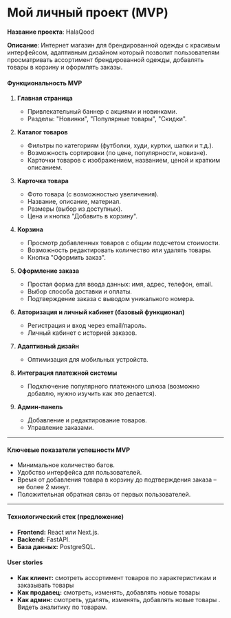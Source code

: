 # Мой личный проект (MVP)

**Название проекта**: HalaQood

**Описание**: Интернет магазин для брендированной одежды с красивым интерфейсом, адаптивным дизайном который позволит пользователям просматривать ассортимент брендированной одежды, добавлять товары в корзину и оформлять заказы.

#### **Функциональность MVP**

1. **Главная страница**  
   - Привлекательный баннер с акциями и новинками.  
   - Разделы: "Новинки", "Популярные товары", "Скидки".  

2. **Каталог товаров**  
   - Фильтры по категориям (футболки, худи, куртки, шапки и т.д.).  
   - Возможность сортировки (по цене, популярности, новизне).  
   - Карточки товаров с изображением, названием, ценой и кратким описанием.  

3. **Карточка товара**  
   - Фото товара (с возможностью увеличения).  
   - Название, описание, материал.  
   - Размеры (выбор из доступных).  
   - Цена и кнопка "Добавить в корзину".  

4. **Корзина**  
   - Просмотр добавленных товаров с общим подсчетом стоимости.  
   - Возможность редактировать количество или удалять товары.  
   - Кнопка "Оформить заказ".  

5. **Оформление заказа**  
   - Простая форма для ввода данных: имя, адрес, телефон, email.  
   - Выбор способа доставки и оплаты.  
   - Подтверждение заказа с выводом уникального номера.  

6. **Авторизация и личный кабинет (базовый функционал)**  
   - Регистрация и вход через email/пароль.  
   - Личный кабинет с историей заказов.  

7. **Адаптивный дизайн**  
   - Оптимизация для мобильных устройств.  

8. **Интеграция платежной системы**  
   - Подключение популярного платежного шлюза (возможно добавлю, нужно изучить как это делается).  

9. **Админ-панель**  
   - Добавление и редактирование товаров.  
   - Управление заказами.  

---

#### **Ключевые показатели успешности MVP**  
- Минимальное количество багов.  
- Удобство интерфейса для пользователей.  
- Время от добавления товара в корзину до подтверждения заказа – не более 2 минут.  
- Положительная обратная связь от первых пользователей.  

---

#### **Технологический стек (предложение)**  
- **Frontend:** React или Next.js.  
- **Backend:** FastAPI.  
- **База данных:** PostgreSQL.

#### **User stories**  
- **Как клиент:** смотреть ассортимент товаров по характеристикам и заказывать товары 
- **Как продавец:** смотреть, изменять, добавлять новые товары
- **Как админ:** смотреть, удалять, изменять, добавлять новые товары . Видеть аналитику по товарам.